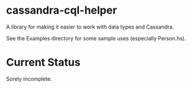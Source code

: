 # cassandra-cql-helper

A library for making it easier to work with data types and Cassandra.

See the Examples directory for some sample uses (especially Person.hs).

# Current Status

Sorely incomplete.
